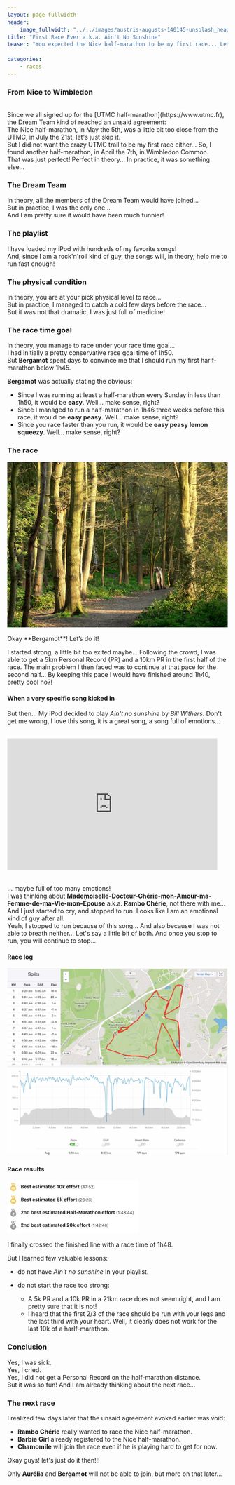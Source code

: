 ```yaml
---
layout: page-fullwidth
header:
    image_fullwidth: "../../images/austris-augusts-140145-unsplash_header.jpg"
title: "First Race Ever a.k.a. Ain't No Sunshine"
teaser: "You expected the Nice half-marathon to be my first race... Let me explain... "

categories:
    - races
---
```


### From Nice to Wimbledon



<br>
Since we all signed up for the [UTMC half-marathon](https://www.utmc.fr), the Dream Team kind of reached an unsaid agreement:
<br> The Nice half-marathon, in May the 5th, was a little bit too close from the UTMC, in July the 21st, 
 let's just skip it. 
<br> But I did not want the crazy UTMC trail to be my first race either... 
So, I found another half-marathon, in April the 7th, in Wimbledon Common. 
<br> That was just perfect! Perfect in theory... In practice, it was something else...

### The Dream Team

In theory, all the members of the Dream Team would have joined...
<br> But in practice, I was the only one...
<br> And I am pretty sure it would have been much funnier!
 
### The playlist
I have loaded my iPod with hundreds of my favorite songs! 
<br> And, since I am a rock'n'roll kind of guy, the songs will, in theory, help me to run fast enough!

### The physical condition
In theory, you are at your pick physical level to race...
<br> But in practice, I managed to catch a cold few days before the race... 
<br> But it was not that dramatic, I was just full of medicine!

### The race time goal

In theory, you manage to race under your race time goal...
<br> I had initially a pretty conservative race goal time of 1h50. 
<br> But **Bergamot** spent days to convince me that 
I should run my first harlf-marathon below 1h45.

**Bergamot** was actually stating the obvious:

* Since I was running at least a half-marathon every Sunday in less than 1h50, it would be **easy**. Well... make sense, right?
* Since I managed to run a half-marathon in 1h46 three weeks before this race, it would be **easy peasy**. Well... make sense, right?
* Since you race faster than you run, it would be **easy peasy lemon squeezy**. Well... make sense, right?

### The race
<center>
<img src="../../images/wimbledon_common.jpg" align="middle" > 
</center>
<br>
Okay **Bergamot**! Let’s do it!

I started strong, a little bit too exited maybe... Following the crowd, I was able to get a 5km Personal Record (PR) and a 10km PR in the first half of the race.
The main problem I then faced was to continue at that pace for the second half… 
By keeping this pace I would have finished around 1h40, pretty cool no?! 

#### When a very specific song kicked in

But then… My iPod decided to play *Ain't no sunshine* by *Bill Withers*. 
Don't get me wrong, I love this song, it is a great song, a song full of emotions...

<br>

<iframe width="480" height="300" src="https://www.youtube.com/embed/tIdIqbv7SPo" frameborder="0" allowfullscreen></iframe>

<br> ... maybe full of too many emotions!
<br> I was thinking about **Mademoiselle-Docteur-Chérie-mon-Amour-ma-Femme-de-ma-Vie-mon-Épouse** a.k.a. **Rambo Chérie**, not there with me... And I just started to cry, and stopped to run. 
Looks like I am an emotional kind of guy after all. 
<br> Yeah, I stopped to run because of this song... And also because I was not able to breath neither... 
Let's say a little bit of both.
And once you stop to run, you will continue to stop... 

#### Race log

<img src="../../images/wimbledon-half-2019.jpg" alt="">

#### Race results

<img src="../../images/wimbledon-half-2019-results.jpg" alt="">


I finally crossed the finished line with a race time of 1h48. 

But I learned few valuable lessons:

   * do not have *Ain't no sunshine* in your playlist.
   * do not start the race too strong:

       * A 5k PR and a 10k PR in a 21km race does not seem right, and I am pretty sure that it is not!
       * I heard that the first 2/3 of the race should be run with your legs and the last third with your heart. Well, it clearly does not work for the last 10k of a harlf-marathon.

### Conclusion

Yes, I was sick.
<br> Yes, I cried.
<br> Yes, I did not get a Personal Record on the half-marathon distance.
<br> But it was so fun! And I am already thinking about the next race...

### The next race

I realized few days later that the unsaid agreement evoked earlier was void:

* **Rambo Chérie** really wanted to race the Nice half-marathon. 
* **Barbie Girl** already registered to the Nice half-marathon.
* **Chamomile** will join the race even if he is playing hard to get for now.

Okay guys! let's just do it then!!!


Only **Aurélia** and **Bergamot** will not be able to join, but more on that later...
 
